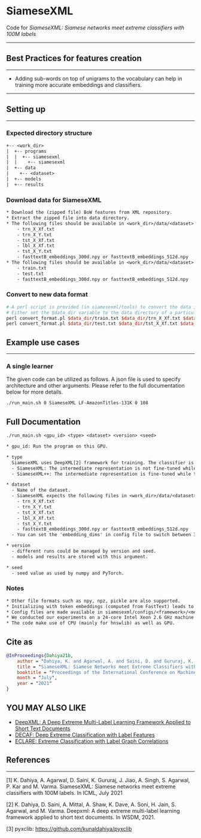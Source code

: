 # SiameseXML

Code for _SiameseXML: Siamese networks meet extreme classifiers with 100M labels_

---

## Best Practices for features creation

---

* Adding sub-words on top of unigrams to the vocabulary can help in training more accurate embeddings and classifiers.

---

## Setting up

---

### Expected directory structure

```txt
+-- <work_dir>
|  +-- programs
|  |  +-- siamesexml
|  |    +-- siamesexml
|  +-- data
|    +-- <dataset>
|  +-- models
|  +-- results

```

### Download data for SiameseXML

```txt
* Download the (zipped file) BoW features from XML repository.  
* Extract the zipped file into data directory. 
* The following files should be available in <work_dir>/data/<dataset> for new datasets (ignore the next step)
    - trn_X_Xf.txt
    - trn_X_Y.txt
    - tst_X_Xf.txt
    - lbl_X_Xf.txt
    - tst_X_Y.txt
    - fasttextB_embeddings_300d.npy or fasttextB_embeddings_512d.npy
* The following files should be available in <work_dir>/data/<dataset> if the dataset is in old format (please refer to next step to convert the data to new format)
    - train.txt
    - test.txt
    - fasttextB_embeddings_300d.npy or fasttextB_embeddings_512d.npy 
```

### Convert to new data format

```perl
# A perl script is provided (in siamesexml/tools) to convert the data into new format
# Either set the $data_dir variable to the data directory of a particular dataset or replace it with the path
perl convert_format.pl $data_dir/train.txt $data_dir/trn_X_Xf.txt $data_dir/trn_X_Y.txt
perl convert_format.pl $data_dir/test.txt $data_dir/tst_X_Xf.txt $data_dir/tst_X_Y.txt
```

## Example use cases

---

### A single learner

The given code can be utilized as follows. A json file is used to specify architecture and other arguments. Please refer to the full documentation below for more details.

```bash
./run_main.sh 0 SiameseXML LF-AmazonTitles-131K 0 108
```

## Full Documentation

```txt
./run_main.sh <gpu_id> <type> <dataset> <version> <seed>

* gpu_id: Run the program on this GPU.

* type
  SiameseXML uses DeepXML[2] framework for training. The classifier is trained in M-IV.
  - SiameseXML: The intermediate representation is not fine-tuned while training the classifier (more scalable; suitable for large datasets).
  - SiameseXML++: The intermediate representation is fine-tuned while training the classifier (leads to better accuracy on some datasets).

* dataset
  - Name of the dataset.
  - SiameseXML expects the following files in <work_dir>/data/<dataset>
    - trn_X_Xf.txt
    - trn_X_Y.txt
    - tst_X_Xf.txt
    - lbl_X_Xf.txt
    - tst_X_Y.txt
    - fasttextB_embeddings_300d.npy or fasttextB_embeddings_512d.npy
  - You can set the 'embedding_dims' in config file to switch between 300d and 512d embeddings.

* version
  - different runs could be managed by version and seed.
  - models and results are stored with this argument.

* seed
  - seed value as used by numpy and PyTorch.
```

### Notes

```txt
* Other file formats such as npy, npz, pickle are also supported.
* Initializing with token embeddings (computed from FastText) leads to noticible accuracy gains. Please ensure that the token embedding file is available in data directory, if 'init=token_embeddings', otherwise it'll throw an error.
* Config files are made available in siamesexml/configs/<framework>/<method> for datasets in XC repository. You can use them when trying out the given code on new datasets.
* We conducted our experiments on a 24-core Intel Xeon 2.6 GHz machine with 440GB RAM with a single Nvidia P40 GPU. 128GB memory should suffice for most datasets.
* The code make use of CPU (mainly for hnswlib) as well as GPU. 
```

## Cite as

```bib
@InProceedings{Dahiya21b,
    author = "Dahiya, K. and Agarwal, A. and Saini, D. and Gururaj, K. and Jiao, J. and Singh, A. and Agarwal, S. and Kar, P. and Varma, M",
    title = "SiameseXML: Siamese Networks meet Extreme Classifiers with 100M Labels",
    booktitle = "Proceedings of the International Conference on Machine Learning",
    month = "July",
    year = "2021"
}
```
## YOU MAY ALSO LIKE
- [DeepXML: A Deep Extreme Multi-Label Learning Framework Applied to Short Text Documents](https://github.com/Extreme-classification/deepxml)
- [DECAF: Deep Extreme Classification with Label Features](https://github.com/Extreme-classification/DECAF)
- [ECLARE: Extreme Classification with Label Graph Correlations](https://github.com/Extreme-classification/ECLARE)
## References

---
[1] K. Dahiya, A. Agarwal, D. Saini, K. Gururaj, J. Jiao, A. Singh, S. Agarwal, P. Kar and M. Varma. SiameseXML: Siamese networks meet extreme classifiers with 100M labels. In ICML, July 2021

[2] K. Dahiya, D. Saini, A. Mittal, A. Shaw, K. Dave, A. Soni, H. Jain, S. Agarwal, and M. Varma. Deepxml:  A deep extreme multi-label learning framework applied to short text documents. In WSDM, 2021.

[3] pyxclib: <https://github.com/kunaldahiya/pyxclib>
